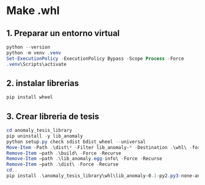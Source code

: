 # Make .whl

## 1. Preparar un entorno virtual
~~~ powershell
python --version
python -m venv .venv
Set-ExecutionPolicy -ExecutionPolicy Bypass -Scope Process -Force
.venv\Scripts\activate
~~~

## 2. instalar librerias
~~~ powershell
pip install wheel
~~~

## 3. Crear libreria de tesis
~~~ powershell
cd anomaly_tesis_library
pip uninstall -y lib_anomaly
python setup.py check sdist bdist_wheel --universal
Move-Item -Path .\dist\* -Filter lib_anomaly-* -Destination .\whl\ -force
Remove-Item –path .\build\ -Force -Recurse
Remove-Item –path .\lib_anomaly.egg-info\ -Force -Recurse
Remove-Item –path .\dist\ -Force -Recurse
cd..
pip install .\anomaly_tesis_library\whl\lib_anomaly-0.1-py2.py3-none-any.whl --force-reinstall --no-dependencies
~~~
